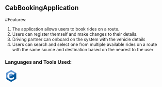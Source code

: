 ## CabBookingApplication

#Features:
1. The application allows users to book rides on a route.
2. Users can register themself and make changes to their details.
3. Driving partner can onboard on the system with the vehicle details
4. Users can search and select one from multiple available rides on a route with the same source and destination based on the nearest to the user

<h3 align="left">Languages and Tools Used:</h3>
<p align="left"> <a href="![image](https://user-images.githubusercontent.com/59190615/189988594-5eb131ea-3e83-434f-8dd8-1a642fee89d4.png)" target="_blank" rel="noreferrer"> <img src="https://raw.githubusercontent.com/devicons/devicon/master/icons/c/c-original.svg" alt="c" width="40" height="40"/> </a>


